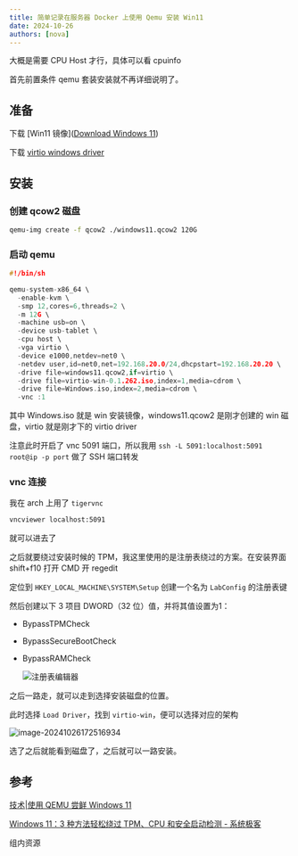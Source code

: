 ```yaml
---
title: 简单记录在服务器 Docker 上使用 Qemu 安装 Win11
date: 2024-10-26
authors: [nova]
---
```


大概是需要 CPU Host 才行，具体可以看 cpuinfo

首先前置条件 qemu 套装安装就不再详细说明了。

<!--truncate-->

## 准备

下载 [Win11 镜像]([Download Windows 11](https://www.microsoft.com/en-in/software-download/windows11?msockid=2007961680cd69562d6f829d811f6891))

下载 [virtio windows driver](https://fedorapeople.org/groups/virt/virtio-win/direct-downloads/archive-virtio/)

## 安装

### 创建 qcow2 磁盘

```bash
qemu-img create -f qcow2 ./windows11.qcow2 120G
```

### 启动 qemu

```c
#!/bin/sh

qemu-system-x86_64 \
  -enable-kvm \
  -smp 12,cores=6,threads=2 \
  -m 12G \
  -machine usb=on \
  -device usb-tablet \
  -cpu host \
  -vga virtio \
  -device e1000,netdev=net0 \
  -netdev user,id=net0,net=192.168.20.0/24,dhcpstart=192.168.20.20 \
  -drive file=windows11.qcow2,if=virtio \
  -drive file=virtio-win-0.1.262.iso,index=1,media=cdrom \
  -drive file=Windows.iso,index=2,media=cdrom \
  -vnc :1
```

其中 Windows.iso 就是 win 安装镜像，windows11.qcow2 是刚才创建的 win 磁盘，virtio 就是刚才下的 virtio driver

注意此时开启了 vnc 5091 端口，所以我用 `ssh -L 5091:localhost:5091 root@ip -p port` 做了 SSH 端口转发

### vnc 连接

我在 arch 上用了 `tigervnc`

```bash
vncviewer localhost:5091
```

就可以进去了



之后就要绕过安装时候的 TPM，我这里使用的是注册表绕过的方案。在安装界面 shift+f10 打开 CMD 开 regedit

定位到 `HKEY_LOCAL_MACHINE\SYSTEM\Setup` 创建一个名为 `LabConfig` 的注册表键

然后创建以下 3 项目 DWORD（32 位）值，并将其值设置为1：

- BypassTPMCheck

- BypassSecureBootCheck

- BypassRAMCheck

  

  ![注册表编辑器](https://img.sysgeek.cn/img/2024/03/bypass-hardware-check-windows-11-p6.jpeg)

之后一路走，就可以走到选择安装磁盘的位置。

此时选择 `Load Driver`，找到 `virtio-win`，便可以选择对应的架构

![image-20241026172516934](https://oss.nova.gal/img/image-20241026172516934.png)

选了之后就能看到磁盘了，之后就可以一路安装。

## 参考

[技术|使用 QEMU 尝鲜 Windows 11](https://linux.cn/article-13523-1.html)

[Windows 11：3 种方法轻松绕过 TPM、CPU 和安全启动检测 - 系统极客](https://www.sysgeek.cn/bypass-hardware-check-windows-11/)

组内资源